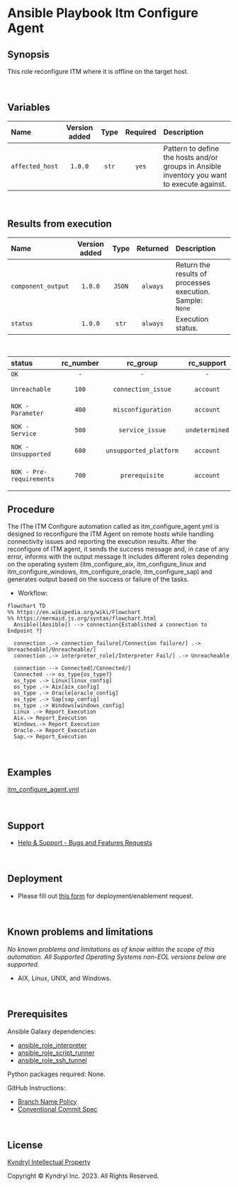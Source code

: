 # Ansible Playbook Itm Configure Agent

## Synopsis

This role reconfigure ITM where it is offline on the target host.

<br>

## Variables

| Name | Version added | Type | Required | Description |
| :--- | :---: | :---: | :---: | :--- |
| `affected_host` | `1.0.0` | `str` | `yes` | Pattern to define the hosts and/or groups in Ansible inventory you want to execute against. |

<br>

## Results from execution

| Name | Version added | Type | Returned | Description |
| :--- | :---: | :---: | :---: | :--- |
| `component_output` | `1.0.0` | `JSON` | `always` | Return the results of processes execution.<br>Sample:<br>`None` |
| `status` | `1.0.0` | `str` | `always` | Execution status. |

<br>

| status | rc_number | rc_group | rc_support | rc_message |
| :--- | :---: | :---: | :---: | :--- |
| `OK` | `-` | `-` | `-` |  |
| `Unreachable` | `100` | `connection_issue` | `account` | Connectivity problems |
| `NOK - Parameter` | `400` | `misconfiguration` | `account` | Incorrect input parameter |
| `NOK - Service` | `500` | `service_issue` | `undetermined` | Problem with external service |
| `NOK - Unsupported` | `600` | `unsupported_platform` | `account` | Unsupported platform |
| `NOK - Pre-requirements` | `700` | `prerequisite` | `account` | Install or upgrade Ansible interpreter (Python/PowerShell) |

## Procedure

The IThe ITM Configure automation called as itm_configure_agent.yml is designed to reconfigure the ITM Agent on remote hosts
while handling connectivity issues and reporting the execution results.
After the reconfigure of ITM agent, it sends the success message and, in case of any error, informs with the output message
It includes different roles depending on the operating system (itm_configure_aix, itm_configure_linux and itm_configure_windows,
itm_configure_oracle, itm_configure_sap) and generates output based on the success or failure of the tasks.
<br>

- Workflow:

```mermaid
flowchart TD
%% https://en.wikipedia.org/wiki/Flowchart
%% https://mermaid.js.org/syntax/flowchart.html
  Ansible([Ansible]) --> connection{Established a connection to Endpoint ?}

  connection .-> connection_failure[/Connection failure/] .-> Unreacheable[/Unreacheable/]
  connection .-> interpreter_role[/Interpreter Fail/] .-> Unreacheable

  connection --> Connected[/Connected/]
  Connected --> os_type{os_type?}
  os_type .-> Linux[linux_config]
  os_type .-> Aix[aix_config]
  os_type .-> Oracle[oracle_config]
  os_type .-> Sap[sap_config]
  os_type .-> Windows[windows_config]
  Linux .-> Report_Execution
  Aix.-> Report_Execution
  Windows.-> Report_Execution
  Oracle.-> Report_Execution
  Sap.-> Report_Execution
```

<br>

## Examples

[itm_configure_agent.yml](itm_configure_agent.yml)

<br>

## Support

- [Help & Support - Bugs and Features Requests](https://kyndryl.sharepoint.com/sites/Strategic-Markets-Innovate/SitePages/support.aspx)

<br>

## Deployment

- Please fill out [this form](https://kyndryl.sharepoint.com/sites/Strategic-Markets-Innovate/SitePages/support.aspx) for deployment/enablement request.

<br>

## Known problems and limitations

_No known problems and limitations as of know within the scope of this automation._
_All Supported Operating Systems non-EOL versions below are supported._

- AIX, Linux, UNIX, and Windows.

<br>

## Prerequisites

Ansible Galaxy dependencies:

- [ansible_role_interpreter](https://github.kyndryl.net/la-innovation/ansible_role_interpreter)
- [ansible_role_script_runner](https://github.kyndryl.net/la-innovation/ansible_role_script_runner)
- [ansible_role_ssh_tunnel](https://github.kyndryl.net/la-innovation/ansible_role_ssh_tunnel)

Python packages required:
None.

GitHub Instructions:

- [Branch Name Policy](https://github.kyndryl.net/la-innovation/ansible_role_template/blob/main/BRANCH_POLICY.md)
- [Conventional Commit Spec](https://github.kyndryl.net/la-innovation/ansible_role_template/blob/main/CONVENTIONAL_COMMIT.md)

<br>

## License

[Kyndryl Intellectual Property](https://github.kyndryl.net/Continuous-Engineering/CE-Documentation/blob/master/files/LICENSE.md)

Copyright &copy; Kyndryl Inc. 2023. All Rights Reserved.